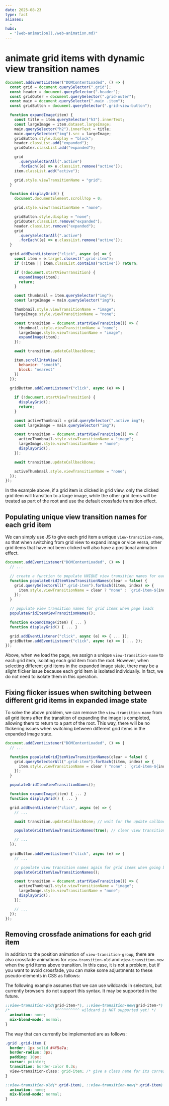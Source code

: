 ```yaml
---
date: 2025-08-23
type: fact
aliases:
  -
hubs:
  - "[web-animation](./web-animation.md)"
---
```


# animate grid items with dynamic view transition names

```js
document.addEventListener("DOMContentLoaded", () => {
  const grid = document.querySelector(".grid");
  const header = document.querySelector(".header");
  const gridOuter = document.querySelector(".grid-outer");
  const main = document.querySelector(".main .item");
  const gridButton = document.querySelector(".grid-view-button");

  function expandImage(item) {
    const title = item.querySelector("h3").innerText;
    const largeImage = item.dataset.largeImage;
    main.querySelector("h2").innerText = title;
    main.querySelector("img").src = largeImage;
    gridButton.style.display = "block";
    header.classList.add("expanded");
    gridOuter.classList.add("expanded");

    grid
      .querySelectorAll(".active")
      .forEach((e) => e.classList.remove("active"));
    item.classList.add("active");

    grid.style.viewTransitionName = "grid";
  }

  function displayGrid() {
    document.documentElement.scrollTop = 0;

    grid.style.viewTransitionName = "none";

    gridButton.style.display = "none";
    gridOuter.classList.remove("expanded");
    header.classList.remove("expanded");
    grid
      .querySelectorAll(".active")
      .forEach((e) => e.classList.remove("active"));
  }

  grid.addEventListener("click", async (e) => {
    const item = e.target.closest(".grid-item");
    if (!item || item.classList.contains("active")) return;

    if (!document.startViewTransition) {
      expandImage(item);
      return;
    }

    const thumbnail = item.querySelector("img");
    const largeImage = main.querySelector("img");

    thumbnail.style.viewTransitionName = "image";
    largeImage.style.viewTransitionName = "none";

    const transition = document.startViewTransition(() => {
      thumbnail.style.viewTransitionName = "none";
      largeImage.style.viewTransitionName = "image";
      expandImage(item);
    });

    await transition.updateCallbackDone;

    item.scrollIntoView({
      behavior: "smooth",
      block: "nearest"
    })
  });
  
  gridButton.addEventListener("click", async (e) => {

    if (!document.startViewTransition) {
      displayGrid();
      return;
    }

    const activeThumbnail = grid.querySelector(".active img");
    const largeImage = main.querySelector("img");

    const transition = document.startViewTransition(() => {
      activeThumbnail.style.viewTransitionName = "image";
      largeImage.style.viewTransitionName = "none";
      displayGrid();
    });

    await transition.updateCallbackDone;

    activeThumbnail.style.viewTransitionName = "none";
  });
});
```


In the example above, if a grid item is clicked in grid view, only the clicked grid item will transition to a large image, while the other grid items will be treated as part of the root and use the default crossfade transition effect.

## Populating unique view transition names for each grid item

We can simply use JS to give each grid item a unique `view-transition-name`, so that when switching from grid view to expand image or vice versa, other grid items that have not been clicked will also have a positional animation effect.

```js
document.addEventListener("DOMContentLoaded", () => {
  // ...

  // create a function to populate UNIQUE view transition names for each grid item or remove them all
  function populateGridItemViewTransitionNames(clear = false) {
    grid.querySelectorAll(".grid-item").forEach((item, index) => {
      item.style.viewTransitionName = clear ? "none" : `grid-item-${index}`;
    });
  }

  // populate view transition names for grid items when page loads
  populateGridItemViewTransitionNames();

  function expandImage(item) { ... }
  function displayGrid() { ... }

  grid.addEventListener("click", async (e) => { ... });
  gridButton.addEventListener("click", async (e) => { ... });
});

```


Above, when we load the page, we assign a unique `view-transition-name` to each grid item, isolating each grid item from the root. However, when selecting different grid items in the expanded image state, there may be a slight flicker issue because each grid item is isolated individually. In fact, we do not need to isolate them in this operation.

## Fixing flicker issues when switching between different grid items in expanded image state

To solve the above problem, we can remove the `view-transition-name` from all grid items after the transition of expanding the image is completed, allowing them to return to a part of the root. This way, there will be no flickering issues when switching between different grid items in the expanded image state.


```js
document.addEventListener("DOMContentLoaded", () => {
  // ...

  function populateGridItemViewTransitionNames(clear = false) {
    grid.querySelectorAll(".grid-item").forEach((item, index) => {
      item.style.viewTransitionName = clear ? "none" : `grid-item-${index}`;
    });
  }

  populateGridItemViewTransitionNames();

  function expandImage(item) { ... }
  function displayGrid() { ... }

  grid.addEventListener("click", async (e) => {
    // ...

    await transition.updateCallbackDone; // wait for the update callback to finish

    populateGridItemViewTransitionNames(true); // clear view transition names of all grid items

    // ...
  });
  
  gridButton.addEventListener("click", async (e) => {
    // ...

    // populate view transition names again for grid items when going back to grid view
    populateGridItemViewTransitionNames();

    const transition = document.startViewTransition(() => {
      activeThumbnail.style.viewTransitionName = "image";
      largeImage.style.viewTransitionName = "none";
      displayGrid();
    });

    // ...
  });
});
```

## Removing crossfade animations for each grid item

In addition to the position animation of `view-transition-group`, there are also crossfade animations for `view-transition-old` and `view-transition-new` when the grid items above transition. In this case, it is not a problem, but if you want to avoid crossfade, you can make some adjustments to these pseudo-elements in CSS as follows:

The following example assumes that we can use wildcards in selectors, but currently browsers do not support this syntax. It may be supported in the future.

```css
::view-transition-old(grid-item-*), ::view-transition-new(grid-item-*) {
/*                    ^^^^^^^^^^^ wildcard is NOT supported yet! */
  animation: none;
  mix-blend-mode: normal;
}
```

The way that can currently be implemented are as follows:

```css
.grid .grid-item {
  border: 1px solid #4f5a7a;
  border-radius: 3px;
  padding: 10px;
  cursor: pointer;
  transition: border-color 0.3s;
  view-transition-class: grid-item; /* give a class name for its corresponding pseudo-elements */
}

::view-transition-old(*.grid-item), ::view-transition-new(*.grid-item) {
  animation: none;
  mix-blend-mode: normal;
}
```



